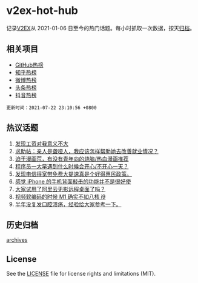 # v2ex-hot-hub

 记录[V2EX](https://www.v2ex.com/)从 2021-01-06 日至今的热门话题。每小时抓取一次数据，按天[归档](archives)。
 
 ## 相关项目

- [GitHub热榜](https://github.com/lonnyzhang423/github-hot-hub)
- [知乎热榜](https://github.com/lonnyzhang423/zhihu-hot-hub)
- [微博热榜](https://github.com/lonnyzhang423/weibo-hot-hub)
- [头条热榜](https://github.com/lonnyzhang423/toutiao-hot-hub)
- [抖音热榜](https://github.com/lonnyzhang423/douyin-hot-hub)


 `更新时间：2021-07-22 23:10:56 +0800`

## 热议话题

1. [发现工资对我意义不大](https://www.v2ex.com/t/790949)
1. [求助帖：亲人是聋哑人，我应该怎样帮助她去改善就业情况？](https://www.v2ex.com/t/791015)
1. [迫于漫画荒，有没有青年向的烧脑/热血漫画推荐](https://www.v2ex.com/t/790967)
1. [程序员一大早遇到什么时候会开心/不开心一天？](https://www.v2ex.com/t/790971)
1. [发现电信得宽带免费大提速真是个好得惠民政策。](https://www.v2ex.com/t/791011)
1. [感觉 iPhone 的手机背面敲击的功能并不是很好使](https://www.v2ex.com/t/790995)
1. [大家试用了阿里云无影远程桌面了吗？](https://www.v2ex.com/t/791019)
1. [视频软编码的时候 M1 确实不如八核 i9](https://www.v2ex.com/t/791040)
1. [半年没复发口腔溃疡，经验给大家参考一下。](https://www.v2ex.com/t/790992)

## 历史归档

[archives](archives)

## License

See the [LICENSE](LICENSE) file for license rights and limitations (MIT).
